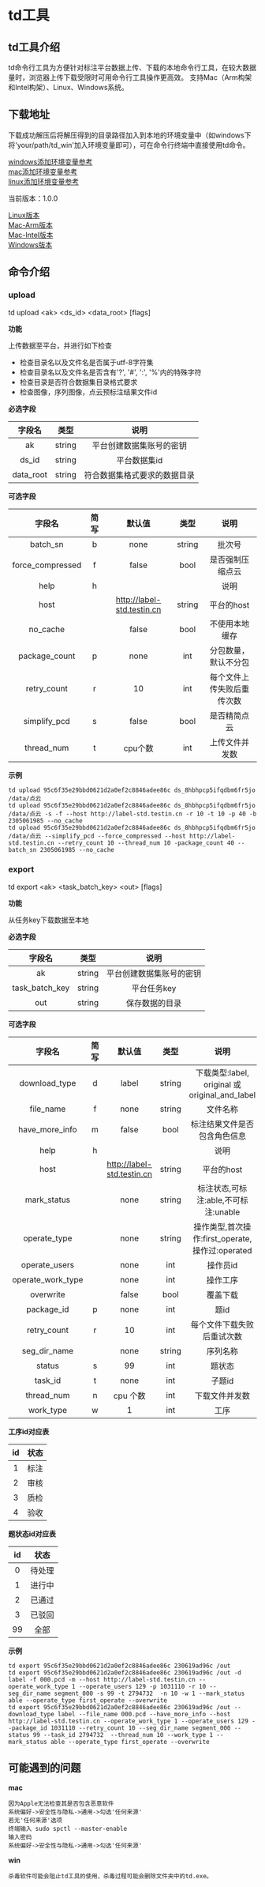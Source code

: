 # td工具

## td工具介绍
td命令行工具为方便针对标注平台数据上传、下载的本地命令行工具，在较大数据量时，浏览器上传下载受限时可用命令行工具操作更高效。
支持Mac（Arm构架和Intel构架）、Linux、Windows系统。

## 下载地址

下载成功解压后将解压得到的目录路径加入到本地的环境变量中（如windows下将'your/path/td_win'加入环境变量即可），可在命令行终端中直接使用td命令。

[windows添加环境变量参考](https://blog.csdn.net/weixin_44099083/article/details/121177094)
<br>
[mac添加环境变量参考](https://www.jianshu.com/p/8e51bc9cebfa)
<br>
[linux添加环境变量参考](https://blog.csdn.net/yi412/article/details/11523525)

当前版本：1.0.0

[Linux版本](http://src1-yscdn.testin.cn/data/td/1.0.1/td_linux.zip)  
[Mac-Arm版本](http://src1-yscdn.testin.cn/data/td/1.0.1/td_mac_arm.zip)  
[Mac-Intel版本](http://src1-yscdn.testin.cn/data/td/1.0.0/td_mac_amd.zip)  
[Windows版本](http://src1-yscdn.testin.cn/data/td/1.0.1/td_win.zip)

## 命令介绍

### upload

td upload <ak\> <ds_id\> <data_root\> [flags]

**功能**

上传数据至平台，并进行如下检查

- 检查目录名以及文件名是否属于utf-8字符集
- 检查目录名以及文件名是否含有'?', '#', ':', '%'内的特殊字符
- 检查目录是否符合数据集目录格式要求
- 检查图像，序列图像，点云预标注结果文件id

**必选字段**

|字段名|类型|说明|
|:-:|:-:|:-:|
|ak|string|平台创建数据集账号的密钥|
|ds_id|string|平台数据集id|
|data_root|string|符合数据集格式要求的数据目录|

**可选字段**

|字段名|简写|默认值|类型|说明|
|:-:|:-:|:-:|:-:|:-:|
|batch_sn|b|none|string|批次号|
|force_compressed|f|false|bool|是否强制压缩点云|
|help|h|||说明|
|host||http://label-std.testin.cn|string|平台的host|
|no_cache||false|bool|不使用本地缓存|
|package_count|p|none|int|分包数量，默认不分包|
|retry_count|r|10|int|每个文件上传失败后重传次数|
|simplify_pcd|s|false|bool|是否精简点云|
|thread_num|t|cpu个数|int|上传文件并发数|

**示例**
```
td upload 95c6f35e29bbd0621d2a0ef2c8846adee86c ds_8hbhpcp5ifqdbm6fr5jo /data/点云
td upload 95c6f35e29bbd0621d2a0ef2c8846adee86c ds_8hbhpcp5ifqdbm6fr5jo /data/点云 -s -f --host http://label-std.testin.cn -r 10 -t 10 -p 40 -b 2305061985 --no_cache
td upload 95c6f35e29bbd0621d2a0ef2c8846adee86c ds_8hbhpcp5ifqdbm6fr5jo /data/点云 --simplify_pcd --force_compressed --host http://label-std.testin.cn --retry_count 10 --thread_num 10 -package_count 40 --batch_sn 2305061985 --no_cache
```

### export

td export <ak\> <task_batch_key\> <out\> [flags]

**功能**

从任务key下载数据至本地

**必选字段**

|字段名|类型|说明|
|:-:|:-:|:-:|
|ak|string|平台创建数据集账号的密钥|
|task_batch_key|string|平台任务key|
|out|string|保存数据的目录|

**可选字段**

|字段名|简写|默认值|类型|说明|
|:-:|:-:|:-:|:-:|:-:|
|download_type|d|label|string|下载类型:label, original 或 original_and_label|
|file_name|f|none|string|文件名称|
|have_more_info|m|false|bool|标注结果文件是否包含角色信息|
|help|h|||说明|
|host||http://label-std.testin.cn|string|平台的host|
|mark_status||none|string|标注状态,可标注:able,不可标注:unable|
|operate_type||none|string|操作类型,首次操作:first_operate,操作过:operated|
|operate_users||none|int|操作员id|
|operate_work_type||none|int|操作工序|
|overwrite||false|bool|覆盖下载|
|package_id|p|none|int|题id|
|retry_count|r|10|int|每个文件下载失败后重试次数|
|seg_dir_name||none|string|序列名称|
|status|s|99|int|题状态|
|task_id|t|none|int|子题id|
|thread_num|n|cpu 个数|int|下载文件并发数|
|work_type|w|1|int|工序|

**工序id对应表**

|id|状态|
|:-:|:-:|
|1|标注|
|2|审核|
|3|质检|
|4|验收|

**题状态id对应表**

|id|状态|
|:-:|:-:|
|0|待处理|
|1|进行中|
|2|已通过|
|3|已驳回|
|99|全部|

**示例**
```
td export 95c6f35e29bbd0621d2a0ef2c8846adee86c 230619ad96c /out
td export 95c6f35e29bbd0621d2a0ef2c8846adee86c 230619ad96c /out -d label -f 000.pcd -m --host http://label-std.testin.cn --operate_work_type 1 --operate_users 129 -p 1031110 -r 10 --seg_dir_name segment_000 -s 99 -t 2794732  -n 10 -w 1 --mark_status able --operate_type first_operate --overwrite
td export 95c6f35e29bbd0621d2a0ef2c8846adee86c 230619ad96c /out --download_type label --file_name 000.pcd --have_more_info --host http://label-std.testin.cn --operate_work_type 1 --operate_users 129 --package_id 1031110 --retry_count 10 --seg_dir_name segment_000 --status 99 --task_id 2794732  --thread_num 10 --work_type 1 --mark_status able --operate_type first_operate --overwrite
```

## 可能遇到的问题

**mac**
```
因为Apple无法检查其是否包含恶意软件
系统偏好->安全性与隐私->通用->勾选'任何来源'
若无'任何来源'选项
终端输入 sudo spctl --master-enable
输入密码
系统偏好->安全性与隐私->通用->勾选'任何来源'
```

**win**
```
杀毒软件可能会阻止td工具的使用，杀毒过程可能会删除文件夹中的td.exe。
```